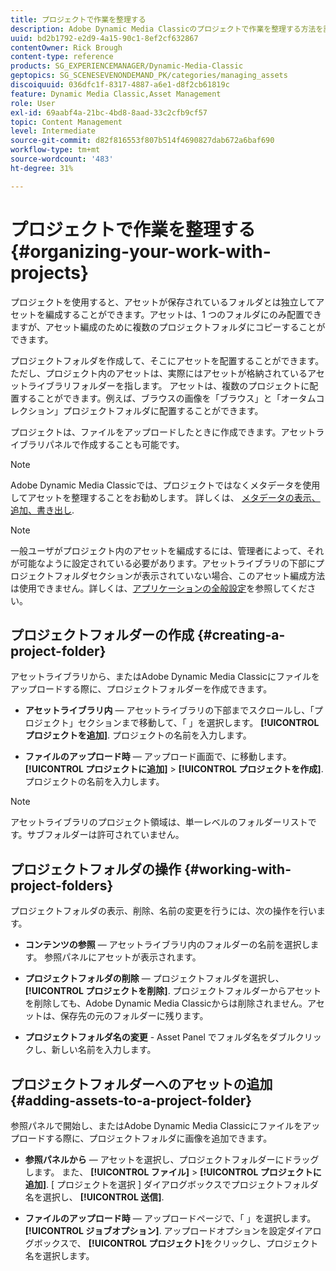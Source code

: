 ```yaml
---
title: プロジェクトで作業を整理する
description: Adobe Dynamic Media Classicのプロジェクトで作業を整理する方法を説明します。
uuid: bd2b1792-e2d9-4a15-90c1-8ef2cf632867
contentOwner: Rick Brough
content-type: reference
products: SG_EXPERIENCEMANAGER/Dynamic-Media-Classic
geptopics: SG_SCENESEVENONDEMAND_PK/categories/managing_assets
discoiquuid: 036dfc1f-8317-4887-a6e1-d8f2cb61819c
feature: Dynamic Media Classic,Asset Management
role: User
exl-id: 69aabf4a-21bc-4bd8-8aad-33c2cfb9cf57
topic: Content Management
level: Intermediate
source-git-commit: d82f816553f807b514f4690827dab672a6baf690
workflow-type: tm+mt
source-wordcount: '483'
ht-degree: 31%

---
```


# プロジェクトで作業を整理する{#organizing-your-work-with-projects}

プロジェクトを使用すると、アセットが保存されているフォルダとは独立してアセットを編成することができます。アセットは、1 つのフォルダにのみ配置できますが、アセット編成のために複数のプロジェクトフォルダにコピーすることができます。

プロジェクトフォルダを作成して、そこにアセットを配置することができます。ただし、プロジェクト内のアセットは、実際にはアセットが格納されているアセットライブラリフォルダーを指します。 アセットは、複数のプロジェクトに配置することができます。例えば、ブラウスの画像を「ブラウス」と「オータムコレクション」プロジェクトフォルダに配置することができます。

プロジェクトは、ファイルをアップロードしたときに作成できます。アセットライブラリパネルで作成することも可能です。

>[!NOTE]
>
>Adobe Dynamic Media Classicでは、プロジェクトではなくメタデータを使用してアセットを整理することをお勧めします。 詳しくは、 [メタデータの表示、追加、書き出し](viewing-adding-exporting-metadata.md).

>[!NOTE]
>
>一般ユーザがプロジェクト内のアセットを編成するには、管理者によって、それが可能なように設定されている必要があります。アセットライブラリの下部にプロジェクトフォルダセクションが表示されていない場合、このアセット編成方法は使用できません。詳しくは、[アプリケーションの全般設定](application-setup.md#general-settings)を参照してください。

## プロジェクトフォルダーの作成 {#creating-a-project-folder}

アセットライブラリから、またはAdobe Dynamic Media Classicにファイルをアップロードする際に、プロジェクトフォルダーを作成できます。

* **アセットライブラリ内**  — アセットライブラリの下部までスクロールし、「プロジェクト」セクションまで移動して、「 」を選択します。 **[!UICONTROL プロジェクトを追加]**. プロジェクトの名前を入力します。

* **ファイルのアップロード時**  — アップロード画面で、に移動します。 **[!UICONTROL プロジェクトに追加]** > **[!UICONTROL プロジェクトを作成]**. プロジェクトの名前を入力します。

>[!NOTE]
>
>アセットライブラリのプロジェクト領域は、単一レベルのフォルダーリストです。サブフォルダーは許可されていません。

## プロジェクトフォルダの操作 {#working-with-project-folders}

プロジェクトフォルダの表示、削除、名前の変更を行うには、次の操作を行います。

* **コンテンツの参照**  — アセットライブラリ内のフォルダーの名前を選択します。 参照パネルにアセットが表示されます。

* **プロジェクトフォルダの削除**  — プロジェクトフォルダを選択し、 **[!UICONTROL プロジェクトを削除]**. プロジェクトフォルダーからアセットを削除しても、Adobe Dynamic Media Classicからは削除されません。アセットは、保存先の元のフォルダーに残ります。

* **プロジェクトフォルダ名の変更** - Asset Panel でフォルダ名をダブルクリックし、新しい名前を入力します。

## プロジェクトフォルダーへのアセットの追加 {#adding-assets-to-a-project-folder}

参照パネルで開始し、またはAdobe Dynamic Media Classicにファイルをアップロードする際に、プロジェクトフォルダに画像を追加できます。

* **参照パネルから**  — アセットを選択し、プロジェクトフォルダーにドラッグします。 また、 **[!UICONTROL ファイル]** > **[!UICONTROL プロジェクトに追加]**. [ プロジェクトを選択 ] ダイアログボックスでプロジェクトフォルダ名を選択し、 **[!UICONTROL 送信]**.

* **ファイルのアップロード時**  — アップロードページで、「 」を選択します。 **[!UICONTROL ジョブオプション]**. アップロードオプションを設定ダイアログボックスで、 **[!UICONTROL プロジェクト]**&#x200B;をクリックし、プロジェクト名を選択します。
